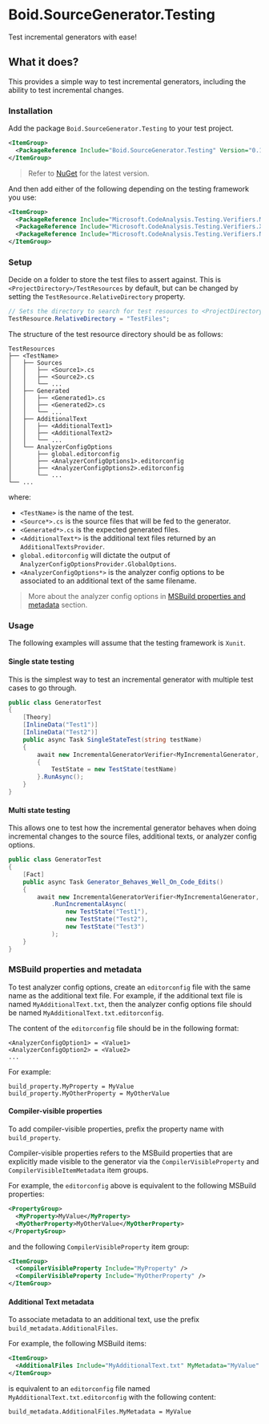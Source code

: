 # Boid.SourceGenerator.Testing

Test incremental generators with ease!

## What it does?

This provides a simple way to test incremental generators, including the ability
to test incremental changes.

### Installation

Add the package `Boid.SourceGenerator.Testing` to your test project.

```xml
<ItemGroup>
  <PackageReference Include="Boid.SourceGenerator.Testing" Version="0.1.0" />
</ItemGroup>
```

> Refer to [NuGet](https://www.nuget.org/packages/Boid.SourceGenerator.Testing)
> for the latest version.

And then add either of the following depending on the testing framework you use:

```xml
<ItemGroup>
  <PackageReference Include="Microsoft.CodeAnalysis.Testing.Verifiers.MSTest" Version="0.1.0" />
  <PackageReference Include="Microsoft.CodeAnalysis.Testing.Verifiers.XUnit" Version="0.1.0" />
  <PackageReference Include="Microsoft.CodeAnalysis.Testing.Verifiers.NUnit" Version="0.1.0" />
</ItemGroup>
```

### Setup

Decide on a folder to store the test files to assert against. This is `<ProjectDirectory>/TestResources`
by default, but can be changed by setting the `TestResource.RelativeDirectory` property.

```cs
// Sets the directory to search for test resources to <ProjectDirectory>/TestFiles
TestResource.RelativeDirectory = "TestFiles";
```

The structure of the test resource directory should be as follows:

```
TestResources
├── <TestName>
│   ├── Sources
│   │   ├── <Source1>.cs
│   │   ├── <Source2>.cs
│   │   └── ...
│   ├── Generated
│   │   ├── <Generated1>.cs
│   │   ├── <Generated2>.cs
│   │   └── ...
│   ├── AdditionalText
│   │   ├── <AdditionalText1>
│   │   ├── <AdditionalText2>
│   │   └── ...
│   └── AnalyzerConfigOptions
│       ├── global.editorconfig
│       ├── <AnalyzerConfigOptions1>.editorconfig
│       ├── <AnalyzerConfigOptions2>.editorconfig
│       └── ...
└── ...
```

where:

- `<TestName>` is the name of the test.
- `<Source*>.cs` is the source files that will be fed to the generator.
- `<Generated*>.cs` is the expected generated files.
- `<AdditionalText*>` is the additional text files returned by an `AdditionalTextsProvider`.
- `global.editorconfig` will dictate the output of `AnalyzerConfigOptionsProvider.GlobalOptions`.
- `<AnalyzerConfigOptions*>` is the analyzer config options to be associated to
  an additional text of the same filename.

> More about the analyzer config options in [MSBuild properties and metadata](#msbuild-properties-and-metadata)
> section.

### Usage

The following examples will assume that the testing framework is `Xunit`.

#### Single state testing

This is the simplest way to test an incremental generator with multiple test
cases to go through.

```cs
public class GeneratorTest
{
    [Theory]
    [InlineData("Test1")]
    [InlineData("Test2")]
    public async Task SingleStateTest(string testName)
    {
        await new IncrementalGeneratorVerifier<MyIncrementalGenerator, XUnitVerifier>()
        {
            TestState = new TestState(testName)
        }.RunAsync();
    }
}
```

#### Multi state testing

This allows one to test how the incremental generator behaves when doing incremental
changes to the source files, additional texts, or analyzer config options.

```cs
public class GeneratorTest
{
    [Fact]
    public async Task Generator_Behaves_Well_On_Code_Edits()
    {
        await new IncrementalGeneratorVerifier<MyIncrementalGenerator, XUnitVerifier>()
            .RunIncrementalAsync(
                new TestState("Test1"),
                new TestState("Test2"),
                new TestState("Test3")
            );
    }
}
```

### MSBuild properties and metadata

To test analyzer config options, create an `editorconfig` file with the same name
as the additional text file. For example, if the additional text file is named
`MyAdditionalText.txt`, then the analyzer config options file should be named
`MyAdditionalText.txt.editorconfig`.

The content of the `editorconfig` file should be in the following format:

```
<AnalyzerConfigOption1> = <Value1>
<AnalyzerConfigOption2> = <Value2>
...
```

For example:

```
build_property.MyProperty = MyValue
build_property.MyOtherProperty = MyOtherValue
```

#### Compiler-visible properties

To add compiler-visible properties, prefix the property name with `build_property`.

Compiler-visible properties refers to the MSBuild properties that are explicitly
made visible to the generator via the `CompilerVisibleProperty` and `CompilerVisibleItemMetadata`
item groups.

For example, the `editorconfig` above is equivalent to the following MSBuild properties:

```xml
<PropertyGroup>
  <MyProperty>MyValue</MyProperty>
  <MyOtherProperty>MyOtherValue</MyOtherProperty>
</PropertyGroup>
```

and the following `CompilerVisibleProperty` item group:

```xml
<ItemGroup>
  <CompilerVisibleProperty Include="MyProperty" />
  <CompilerVisibleProperty Include="MyOtherProperty" />
</ItemGroup>
```

#### Additional Text metadata

To associate metadata to an additional text, use the prefix `build_metadata.AdditionalFiles`.

For example, the following MSBuild items:

```xml
<ItemGroup>
  <AdditionalFiles Include="MyAdditionalText.txt" MyMetadata="MyValue" />
</ItemGroup>
```

is equivalent to an `editorconfig` file named `MyAdditionalText.txt.editorconfig`
with the following content:

```
build_metadata.AdditionalFiles.MyMetadata = MyValue
```